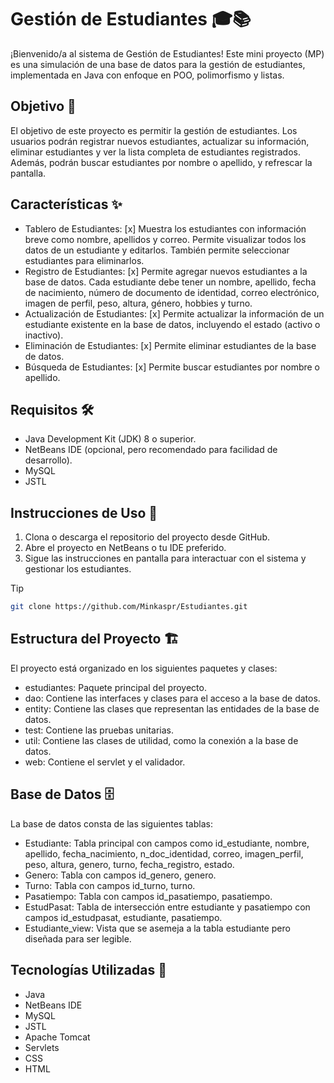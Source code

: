 # Gestión de Estudiantes 🎓📚

¡Bienvenido/a al sistema de Gestión de Estudiantes! Este mini proyecto (MP) es una simulación de una base de datos para la gestión de estudiantes, implementada en Java con enfoque en POO, polimorfismo y listas.

## Objetivo 🎯

El objetivo de este proyecto es permitir la gestión de estudiantes. Los usuarios podrán registrar nuevos estudiantes, actualizar su información, eliminar estudiantes y ver la lista completa de estudiantes registrados. Además, podrán buscar estudiantes por nombre o apellido, y refrescar la pantalla.

## Características ✨

- Tablero de Estudiantes: [x] Muestra los estudiantes con información breve como nombre, apellidos y correo. Permite visualizar todos los datos de un estudiante y editarlos. También permite seleccionar estudiantes para eliminarlos.
- Registro de Estudiantes: [x] Permite agregar nuevos estudiantes a la base de datos. Cada estudiante debe tener un nombre, apellido, fecha de nacimiento, número de documento de identidad, correo electrónico, imagen de perfil, peso, altura, género, hobbies y turno.
- Actualización de Estudiantes: [x] Permite actualizar la información de un estudiante existente en la base de datos, incluyendo el estado (activo o inactivo).
- Eliminación de Estudiantes: [x] Permite eliminar estudiantes de la base de datos.
- Búsqueda de Estudiantes: [x] Permite buscar estudiantes por nombre o apellido.

## Requisitos 🛠️

- Java Development Kit (JDK) 8 o superior.
- NetBeans IDE (opcional, pero recomendado para facilidad de desarrollo).
- MySQL
- JSTL

## Instrucciones de Uso 📖

1. Clona o descarga el repositorio del proyecto desde GitHub.
2. Abre el proyecto en NetBeans o tu IDE preferido.
3. Sigue las instrucciones en pantalla para interactuar con el sistema y gestionar los estudiantes.
> [!TIP]
> ```bash
> git clone https://github.com/Minkaspr/Estudiantes.git
> ```

## Estructura del Proyecto 🏗️

El proyecto está organizado en los siguientes paquetes y clases:

- estudiantes: Paquete principal del proyecto.
- dao: Contiene las interfaces y clases para el acceso a la base de datos.
- entity: Contiene las clases que representan las entidades de la base de datos.
- test: Contiene las pruebas unitarias.
- util: Contiene las clases de utilidad, como la conexión a la base de datos.
- web: Contiene el servlet y el validador.

## Base de Datos 🗄️

La base de datos consta de las siguientes tablas:

- Estudiante: Tabla principal con campos como id_estudiante, nombre, apellido, fecha_nacimiento, n_doc_identidad, correo, imagen_perfil, peso, altura, genero, turno, fecha_registro, estado.
- Genero: Tabla con campos id_genero, genero.
- Turno: Tabla con campos id_turno, turno.
- Pasatiempo: Tabla con campos id_pasatiempo, pasatiempo.
- EstudPasat: Tabla de intersección entre estudiante y pasatiempo con campos id_estudpasat, estudiante, pasatiempo.
- Estudiante_view: Vista que se asemeja a la tabla estudiante pero diseñada para ser legible.

## Tecnologías Utilizadas 🚀

- Java
- NetBeans IDE
- MySQL
- JSTL
- Apache Tomcat
- Servlets
- CSS
- HTML
